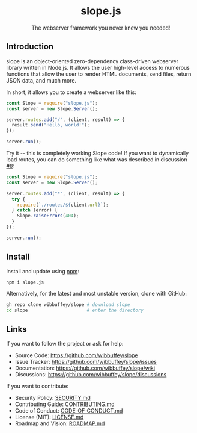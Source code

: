 <h1 align="center">slope.js</h1>
<p align="center">The webserver framework you never knew you needed!</p>

## Introduction

slope is an object-oriented zero-dependency class-driven webserver library written in Node.js. It allows the user high-level access to numerous functions that allow the user to render HTML documents, send files, return JSON data, and much more.

In short, it allows you to create a webserver like this:

```javascript
const Slope = require("slope.js");
const server = new Slope.Server();

server.routes.add("/", (client, result) => {
  result.send("Hello, world!");
});

server.run();
```

Try it -- this is completely working Slope code! If you want to dynamically load routes, you can do something like what was described in discussion [#8](https://github.com/wibbuffey/slope/discussions/8):

```javascript
const Slope = require("slope.js");
const server = new Slope.Server();

server.routes.add("*", (client, result) => {
  try {
    require(`./routes/${client.url}`);
  } catch (error) {
    Slope.raiseErrors(404);
  }
});

server.run();
```

## Install

Install and update using [npm](https://npmjs.org):

```sh
npm i slope.js
```

Alternatively, for the latest and most unstable version, clone with GitHub:

```sh
gh repo clone wibbuffey/slope # download slope
cd slope                      # enter the directory
```

## Links

If you want to follow the project or ask for help:

- Source Code: https://github.com/wibbuffey/slope
- Issue Tracker: https://github.com/wibbuffey/slope/issues
- Documentation: https://github.com/wibbuffey/slope/wiki
- Discussions: https://github.com/wibbuffey/slope/discussions

If you want to contribute:

- Security Policy: [SECURITY.md](pages/SECURITY.md)
- Contributing Guide: [CONTRIBUTING.md](pages/CONTRIBUTING.md)
- Code of Conduct: [CODE_OF_CONDUCT.md](pages/CODE_OF_CONDUCT.md)
- License (MIT): [LICENSE.md](pages/LICENSE.md)
- Roadmap and Vision: [ROADMAP.md](pages/ROADMAP.md)
